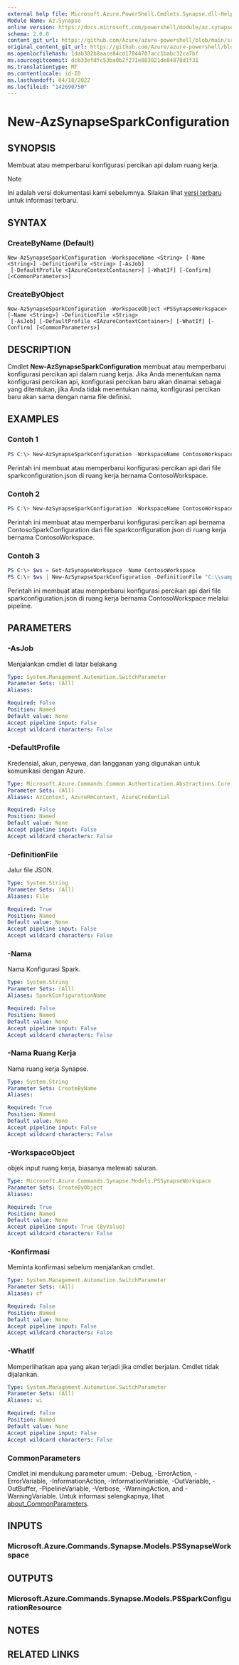 ```yaml
---
external help file: Microsoft.Azure.PowerShell.Cmdlets.Synapse.dll-Help.xml
Module Name: Az.Synapse
online version: https://docs.microsoft.com/powershell/module/az.synapse/new-azsynapsesparkconfiguration
schema: 2.0.0
content_git_url: https://github.com/Azure/azure-powershell/blob/main/src/Synapse/Synapse/help/New-AzSynapseSparkConfiguration.md
original_content_git_url: https://github.com/Azure/azure-powershell/blob/main/src/Synapse/Synapse/help/New-AzSynapseSparkConfiguration.md
ms.openlocfilehash: 1dab382b8aace84cd17844707acc1babc32ca7bf
ms.sourcegitcommit: dcb33efdfc53ba0b2f271e883021de84878d1f31
ms.translationtype: MT
ms.contentlocale: id-ID
ms.lasthandoff: 04/18/2022
ms.locfileid: "142690750"
---
```

# New-AzSynapseSparkConfiguration

## SYNOPSIS
Membuat atau memperbarui konfigurasi percikan api dalam ruang kerja.

> [!NOTE]
>Ini adalah versi dokumentasi kami sebelumnya. Silakan lihat [versi terbaru](/powershell/module/az.synapse/new-azsynapsesparkconfiguration) untuk informasi terbaru.

## SYNTAX

### CreateByName (Default)
```
New-AzSynapseSparkConfiguration -WorkspaceName <String> [-Name <String>] -DefinitionFile <String> [-AsJob]
 [-DefaultProfile <IAzureContextContainer>] [-WhatIf] [-Confirm] [<CommonParameters>]
```

### CreateByObject
```
New-AzSynapseSparkConfiguration -WorkspaceObject <PSSynapseWorkspace> [-Name <String>] -DefinitionFile <String>
 [-AsJob] [-DefaultProfile <IAzureContextContainer>] [-WhatIf] [-Confirm] [<CommonParameters>]
```

## DESCRIPTION
Cmdlet **New-AzSynapseSparkConfiguration** membuat atau memperbarui konfigurasi percikan api dalam ruang kerja.
Jika Anda menentukan nama konfigurasi percikan api, konfigurasi percikan baru akan dinamai sebagai yang ditentukan, jika Anda tidak menentukan nama, konfigurasi percikan baru akan sama dengan nama file definisi.

## EXAMPLES

### Contoh 1
```powershell
PS C:\> New-AzSynapseSparkConfiguration -WorkspaceName ContosoWorkspace -DefinitionFile "C:\\samples\\sparkconfiguration.json"
```

Perintah ini membuat atau memperbarui konfigurasi percikan api dari file sparkconfiguration.json di ruang kerja bernama ContosoWorkspace.

### Contoh 2
```powershell
PS C:\> New-AzSynapseSparkConfiguration -WorkspaceName ContosoWorkspace -Name ContosoSparkConfiguration -DefinitionFile "C:\\samples\\sparkconfiguration.json"
```

Perintah ini membuat atau memperbarui konfigurasi percikan api bernama ContosoSparkConfiguration dari file sparkconfiguration.json di ruang kerja bernama ContosoWorkspace.

### Contoh 3
```powershell
PS C:\> $ws = Get-AzSynapseWorkspace -Name ContosoWorkspace
PS C:\> $ws | New-AzSynapseSparkConfiguration -DefinitionFile "C:\\samples\\sparkconfiguration.json"
```

Perintah ini membuat atau memperbarui konfigurasi percikan api dari file sparkconfiguration.json di ruang kerja bernama ContosoWorkspace melalui pipeline.

## PARAMETERS

### -AsJob
Menjalankan cmdlet di latar belakang

```yaml
Type: System.Management.Automation.SwitchParameter
Parameter Sets: (All)
Aliases:

Required: False
Position: Named
Default value: None
Accept pipeline input: False
Accept wildcard characters: False
```

### -DefaultProfile
Kredensial, akun, penyewa, dan langganan yang digunakan untuk komunikasi dengan Azure.

```yaml
Type: Microsoft.Azure.Commands.Common.Authentication.Abstractions.Core.IAzureContextContainer
Parameter Sets: (All)
Aliases: AzContext, AzureRmContext, AzureCredential

Required: False
Position: Named
Default value: None
Accept pipeline input: False
Accept wildcard characters: False
```

### -DefinitionFile
Jalur file JSON.

```yaml
Type: System.String
Parameter Sets: (All)
Aliases: File

Required: True
Position: Named
Default value: None
Accept pipeline input: False
Accept wildcard characters: False
```

### -Nama
Nama Konfigurasi Spark.

```yaml
Type: System.String
Parameter Sets: (All)
Aliases: SparkConfigurationName

Required: False
Position: Named
Default value: None
Accept pipeline input: False
Accept wildcard characters: False
```

### -Nama Ruang Kerja
Nama ruang kerja Synapse.

```yaml
Type: System.String
Parameter Sets: CreateByName
Aliases:

Required: True
Position: Named
Default value: None
Accept pipeline input: False
Accept wildcard characters: False
```

### -WorkspaceObject
objek input ruang kerja, biasanya melewati saluran.

```yaml
Type: Microsoft.Azure.Commands.Synapse.Models.PSSynapseWorkspace
Parameter Sets: CreateByObject
Aliases:

Required: True
Position: Named
Default value: None
Accept pipeline input: True (ByValue)
Accept wildcard characters: False
```

### -Konfirmasi
Meminta konfirmasi sebelum menjalankan cmdlet.

```yaml
Type: System.Management.Automation.SwitchParameter
Parameter Sets: (All)
Aliases: cf

Required: False
Position: Named
Default value: None
Accept pipeline input: False
Accept wildcard characters: False
```

### -WhatIf
Memperlihatkan apa yang akan terjadi jika cmdlet berjalan.
Cmdlet tidak dijalankan.

```yaml
Type: System.Management.Automation.SwitchParameter
Parameter Sets: (All)
Aliases: wi

Required: False
Position: Named
Default value: None
Accept pipeline input: False
Accept wildcard characters: False
```

### CommonParameters
Cmdlet ini mendukung parameter umum: -Debug, -ErrorAction, -ErrorVariable, -InformationAction, -InformationVariable, -OutVariable, -OutBuffer, -PipelineVariable, -Verbose, -WarningAction, and -WarningVariable. Untuk informasi selengkapnya, lihat [about_CommonParameters](http://go.microsoft.com/fwlink/?LinkID=113216).

## INPUTS

### Microsoft.Azure.Commands.Synapse.Models.PSSynapseWorkspace

## OUTPUTS

### Microsoft.Azure.Commands.Synapse.Models.PSSparkConfigurationResource

## NOTES

## RELATED LINKS
